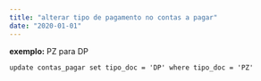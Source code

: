 ```yaml
---
title: "alterar tipo de pagamento no contas a pagar"
date: "2020-01-01"
---
```

**exemplo:** PZ para DP

<code>update contas_pagar set tipo_doc = 'DP'
where tipo_doc = 'PZ'
</code>